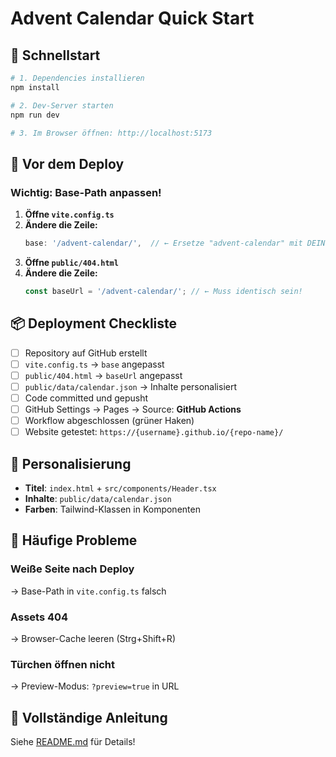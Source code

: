# Advent Calendar Quick Start

## 🚀 Schnellstart

```bash
# 1. Dependencies installieren
npm install

# 2. Dev-Server starten
npm run dev

# 3. Im Browser öffnen: http://localhost:5173
```

## 📝 Vor dem Deploy

### Wichtig: Base-Path anpassen!

1. **Öffne `vite.config.ts`**
2. **Ändere die Zeile:**
   ```typescript
   base: '/advent-calendar/',  // ← Ersetze "advent-calendar" mit DEINEM Repo-Namen
   ```
3. **Öffne `public/404.html`**
4. **Ändere die Zeile:**
   ```javascript
   const baseUrl = '/advent-calendar/'; // ← Muss identisch sein!
   ```

## 📦 Deployment Checkliste

- [ ] Repository auf GitHub erstellt
- [ ] `vite.config.ts` → `base` angepasst
- [ ] `public/404.html` → `baseUrl` angepasst
- [ ] `public/data/calendar.json` → Inhalte personalisiert
- [ ] Code committed und gepusht
- [ ] GitHub Settings → Pages → Source: **GitHub Actions**
- [ ] Workflow abgeschlossen (grüner Haken)
- [ ] Website getestet: `https://{username}.github.io/{repo-name}/`

## 🎨 Personalisierung

- **Titel**: `index.html` + `src/components/Header.tsx`
- **Inhalte**: `public/data/calendar.json`
- **Farben**: Tailwind-Klassen in Komponenten

## 🐛 Häufige Probleme

### Weiße Seite nach Deploy
→ Base-Path in `vite.config.ts` falsch

### Assets 404
→ Browser-Cache leeren (Strg+Shift+R)

### Türchen öffnen nicht
→ Preview-Modus: `?preview=true` in URL

## 📖 Vollständige Anleitung

Siehe [README.md](./README.md) für Details!
